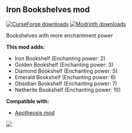 <h2><strong>Iron Bookshelves mod</strong></h2>
<p><a href="https://www.curseforge.com/minecraft/mc-mods/iron-bookshelves"><img src="https://cf.way2muchnoise.eu/full_651738_downloads.svg?badge_style=flat" alt="CurseForge downloads" /></a> <a href="https://modrinth.com/mod/iron-bookshelves"><img src="https://img.shields.io/badge/dynamic/json?color=2d2d2d&amp;colorA=17b85a&amp;style=flat-square&amp;label=&amp;suffix= downloads&amp;query=downloads&amp;url=https://api.modrinth.com/v2/project/QmCOBeSP&amp;logo=modrinth&amp;logoColor=2d2d2d" alt="Modrinth downloads" /></a></p>

Bookshelves with more enchantment power

<strong>This mod adds:</strong>

- Iron Bookshelf (Enchanting power: 2)
- Golden Bookshelf (Enchanting power: 3)
- Diamond Bookshelf (Enchanting power: 5)
- Emerald Bookshelf (Enchanting power: 6)
- Obsidian Bookshelf (Enchanting power: 7)
- Netherite Bookshelf (Enchanting power: 10)

<strong>Compatible with:</strong>

- <a href="https://www.curseforge.com/minecraft/mc-mods/apotheosis" target="_blank">Apotheosis mod</a>

<img src="https://cdn.modrinth.com/data/QmCOBeSP/images/b93b96310b7cfa71b17cd0bc799d6d5f3b001e68.png">
